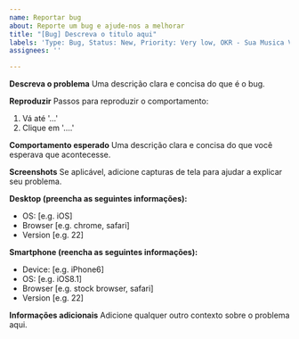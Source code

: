 ```yaml
---
name: Reportar bug
about: Reporte um bug e ajude-nos a melhorar
title: "[Bug] Descreva o titulo aqui"
labels: 'Type: Bug, Status: New, Priority: Very low, OKR - Sua Musica VS Ferrari'
assignees: ''

---
```


**Descreva o problema**
Uma descrição clara e concisa do que é o bug.

**Reproduzir**
Passos para reproduzir o comportamento:
1. Vá até '...'
2. Clique em '....'

**Comportamento esperado**
Uma descrição clara e concisa do que você esperava que acontecesse.

**Screenshots**
Se aplicável, adicione capturas de tela para ajudar a explicar seu problema.

**Desktop (preencha as seguintes informações):**
 - OS: [e.g. iOS]
 - Browser [e.g. chrome, safari]
 - Version [e.g. 22]

**Smartphone (reencha as seguintes informações):**
 - Device: [e.g. iPhone6]
 - OS: [e.g. iOS8.1]
 - Browser [e.g. stock browser, safari]
 - Version [e.g. 22]

**Informações adicionais**
Adicione qualquer outro contexto sobre o problema aqui.
